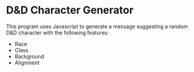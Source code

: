 # D&D Character Generator
This program uses Javascript to generate a message suggesting a random D&D character with the following features:
+ Race
+ Class
+ Background
+ Alignment
